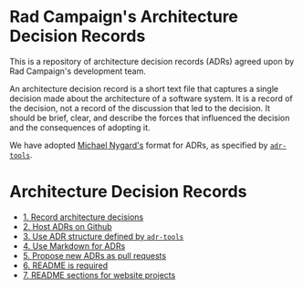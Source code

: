 # Rad Campaign's Architecture Decision Records

This is a repository of architecture decision records (ADRs) agreed
upon by Rad Campaign's development team.

An architecture decision record is a short text file that captures a
single decision made about the architecture of a software system. It is
a record of the decision, not a record of the discussion that led to the
decision. It should be brief, clear, and describe the forces that
influenced the decision and the consequences of adopting it.

We have adopted [Michael
Nygard's](https://cognitect.com/blog/2011/11/15/documenting-architecture-decisions)
format for ADRs, as specified by [`adr-tools`](https://github.com/npryce/adr-tools).

# Architecture Decision Records

* [1. Record architecture decisions](0001-record-architecture-decisions.md)
* [2. Host ADRs on Github](0002-host-adrs-on-github.md)
* [3. Use ADR structure defined by `adr-tools`](0003-use-adr-structure-defined-by-adr-tools.md)
* [4. Use Markdown for ADRs](0004-use-markdown-for-adrs.md)
* [5. Propose new ADRs as pull requests](0005-propose-new-adrs-as-pull-requests.md)
* [6. README is required](0006-readme-is-required.md)
* [7. README sections for website projects](0007-readme-sections-for-website-projects.md)
